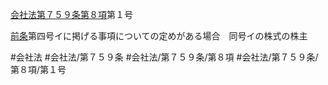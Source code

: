 [会社法第７５９条第８項](会社法＿＿＿＿第７５９条第８項)第１号

[前条](会社法＿＿＿＿第７５８条第１項)第四号イに掲げる事項についての定めがある場合　同号イの株式の株主


#会社法
#会社法/第７５９条
#会社法/第７５９条/第８項
#会社法/第７５９条/第８項/第１号
